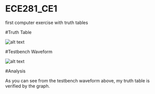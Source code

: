 ECE281_CE1
==========

first computer exercise with truth tables 

#Truth Table

![alt text](C:\Users\C15Jacob.Echeverry\Desktop\ECE_281\CE1_truthtable.png "Logo Title Text 1")

#Testbench Waveform

![alt text](C:\Users\C15Jacob.Echeverry\Desktop\ECE_281\testbench_waveform.png "Logo Title Text 1")


#Analysis

As you can see from the testbench waveform above, my truth table is verified by the graph.
